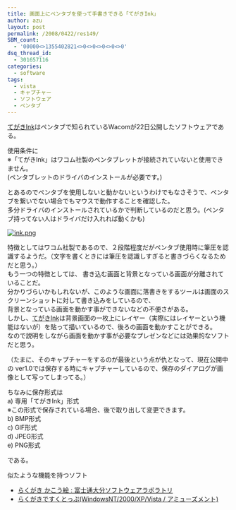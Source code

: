 ```yaml
---
title: 画面上にペンタブを使って手書きできる「てがきInk」
author: azu
layout: post
permalink: /2008/0422/res149/
SBM_count:
  - '00000<>1355402821<>0<>0<>0<>0<>0'
dsq_thread_id:
  - 301657116
categories:
  - software
tags:
  - vista
  - キャプチャー
  - ソフトウェア
  - ペンタブ
---
```

<p><a href="http://tablet.wacom.co.jp/tegakiink/freedl/">てがきInk</a>はペンタブで知られているWacomが22日公開したソフトウェアである。</p>
<p>使用条件に<br />
※「てがきInk」はワコム社製のペンタブレットが接続されていないと使用できません。<br />
(ペンタブレットのドライバのインストールが必要です。)</p>
<p>とあるのでペンタブを使用しないと動かないというわけでもなさそうで、ペンタブを繋いでない場合でもマウスで動作することを確認した。<br />
多分ドライバのインストールされているかで判断しているのだと思う。(ペンタブ持ってない人はドライバだけ入れれば動くかも)</p>
<p><!--more--> <a href="https://efcl.info/wp-content/uploads/2008/04/ink.png" title="ink.png"><img src="https://efcl.info/wp-content/uploads/2008/04/ink.thumbnail.png" alt="ink.png" /></a></p>
<p>特徴としてはワコム社製であるので、２段階程度だがペンタブ使用時に筆圧を認識するようだ。（文字を書くときには筆圧を認識しすぎると書きづらくなるためだと思う。）<br />
もう一つの特徴としては、 書き込む画面と背景となっている画面が分離されていることだ。<br />
分かりづらいかもしれないが、このような画面に落書きをするツールは画面のスクリーンショットに対して書き込みをしているので、<br />
背景となっている画面を動かす事ができないなどの不便さがある。<br />
しかし、<a href="http://tablet.wacom.co.jp/tegakiink/freedl/">てがきInk</a>は背景画面の一枚上にレイヤー（実際にはレイヤーという機能はないが）を貼って描いているので、後ろの画面を動かすことができる。<br />
なので説明をしながら画面を動かす事が必要なプレゼンなどには効果的なソフトだと思う。</p>
<p>（たまに、そのキャプチャーをするのが最後という点が仇となって、現在公開中の ver1.0では保存する時にキャプチャーしているので、保存のダイアログが画像として写ってしまってる。）</p>
<p>ちなみに保存形式は<br />
a) 専用「てがきInk」形式<br />
<span class="atten">※この形式で保存されている場合、後で取り出して変更できます。</span><br />
b) BMP形式<br />
c) GIF形式<br />
d) JPEG形式<br />
e) PNG形式</p>
<p>である。</p>
<p>似たような機能を持つソフト</p>
<ul>
<li><a href="http://jp.fujitsu.com/group/osl/services/products/kakoue/rakugaki/">らくがき かこう絵 : 富士通大分ソフトウェアラボラトリ</a></li>
<li><a href="http://www.vector.co.jp/soft/winnt/amuse/se279044.html">らくがきですくとっぷ(WindowsNT/2000/XP/Vista / アミューズメント)</a></li>
</ul>
